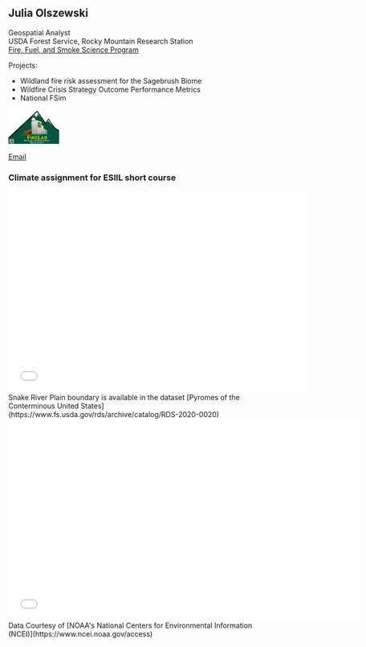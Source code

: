 ## Julia Olszewski


Geospatial Analyst  
USDA Forest Service, Rocky Mountain Research Station  
[Fire, Fuel, and Smoke Science Program](https://research.fs.usda.gov/firelab)

Projects:
* Wildland fire risk assessment for the Sagebrush Biome
* Wildfire Crisis Strategy Outcome Performance Metrics
* National FSim

<img 
  src="/img/fire_lab_logo_Final.png" 
  alt="Fire Lab logo" 
  width="20%"/>

[Email](mailto:julia.olszewski@usda.gov)

### Climate assignment for ESIIL short course
<embed type="text/html" src="/img/SRP_map.html" width="600" height="400">
Snake River Plain boundary is available in the dataset [Pyromes of the Conterminous United States](https://www.fs.usda.gov/rds/archive/catalog/RDS-2020-0020)
<br>
<embed type="text/html" src="/img/SRP_climate_plot.html" width="700" height="400">
Data Courtesy of [NOAA's National Centers for Environmental Information (NCEI)](https://www.ncei.noaa.gov/access)
